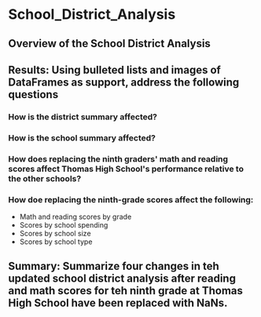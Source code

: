 # School_District_Analysis
## Overview of the School District Analysis
## Results: Using bulleted lists and images of DataFrames as support, address the following questions
### How is the district summary affected?
### How is the school summary affected?
### How does replacing the ninth graders' math and reading scores affect Thomas High School's performance relative to the other schools?
### How doe replacing the ninth-grade scores affect the following:
- Math and reading scores by grade
- Scores by school spending
- Scores by school size
- Scores by school type
## Summary: Summarize four changes in teh updated school district analysis after reading and math scores for teh ninth grade at Thomas High School have been replaced with NaNs.
